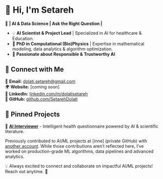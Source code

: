 # 👋 Hi, I'm Setareh

🚀 **| AI & Data Science | Ask the Right Question |**  

- 💡 **AI Scientist & Project Lead** | Specialized in AI for healthcare & Education.  
- 🔬 **PhD in Computational (Bio)Physics** | Expertise in mathematical modeling, data analytics & algorithm optimization.  
- 🤖 **Passionate about Responsible & Trustworthy AI**  

## 🔗 Connect with Me  
📩 **Email:** [dolati.setareh@gmail.com](mailto:dolati.setareh@gmail.com)  
🌍 **Website:** [coming soon]  
🔗 **LinkedIn:** [linkedin.com/in/dolatisetareh](https://www.linkedin.com/in/dolatisetareh/)  
📂 **GitHub:** [github.com/SetarehDolati](https://github.com/SetarehDolati)  

## 📌 Pinned Projects  
🔹 **[AI Interviewer](https://github.com/SetarehDolati/AI-Interviewer)** - Intelligent health questionnaire powered by AI & scientific literature.  

Previously contributed to AI/ML projects at [inne] (private GitHub) with [another account](https://github.com/seta-inne). While those contributions aren’t reflected here, I’ve worked on production-grade ML algorithms, data pipelines and advanced analytics.
 
💡 Always excited to connect and collaborate on impactful AI/ML projects! Reach out anytime. 🚀
